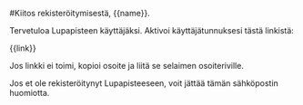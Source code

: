 #Kiitos rekister&ouml;itymisest&auml;, {{name}}.

Tervetuloa Lupapisteen k&auml;ytt&auml;j&auml;ksi. Aktivoi k&auml;ytt&auml;j&auml;tunnuksesi t&auml;st&auml; linkist&auml;: 

{{link}}

Jos linkki ei toimi, kopioi osoite ja liitä se selaimen osoiteriville.

Jos et ole rekister&ouml;itynyt Lupapisteeseen, voit j&auml;tt&auml;&auml; t&auml;m&auml;n s&auml;hk&ouml;postin huomiotta.


